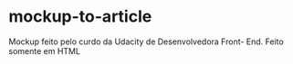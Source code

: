 # mockup-to-article
Mockup feito pelo curdo da Udacity de Desenvolvedora Front- End. Feito somente em HTML
